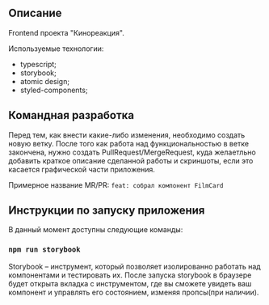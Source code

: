 ## Описание

Frontend проекта "Кинореакция".

Используемые технологии:
 - typescript;
 - storybook;
 - atomic design;
 - styled-components;

## Командная разработка

Перед тем, как внести какие-либо изменения, необходимо создать новую ветку.
После того как работа над функциональностью в ветке закончена, нужно создать PullRequest/MergeRequest, куда желаетльно добавить краткое описание сделанной работы и скриншоты, если это касается графической части приложения.

Примерное название MR/PR: `feat: собрал компонент FilmCard`

## Инструкции по запуску приложения

В данный момент доступны следующие команды:

### `npm run storybook`

Storybook – инструмент, который позволяет изолированно работать над компонентами и тестировать их. После запуска storybook в браузере будет открыта вкладка с инструментом, где вы сможете увидеть ваш компонент и управлять его состоянием, изменяя пропсы(при наличии).